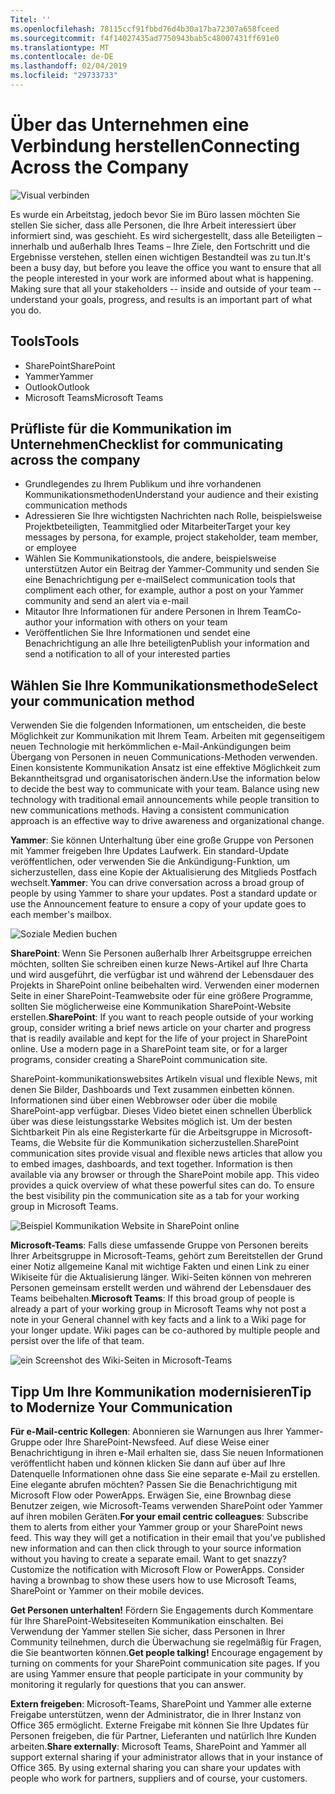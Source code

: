 ```yaml
---
Titel: ''
ms.openlocfilehash: 78115ccf91fbbd76d4b30a17ba72307a658fceed
ms.sourcegitcommit: f4f14027435ad7750943bab5c48007431ff691e0
ms.translationtype: MT
ms.contentlocale: de-DE
ms.lasthandoff: 02/04/2019
ms.locfileid: "29733733"
---
```

# <a name="connecting-across-the-company"></a><span data-ttu-id="2597f-102">Über das Unternehmen eine Verbindung herstellen</span><span class="sxs-lookup"><span data-stu-id="2597f-102">Connecting Across the Company</span></span>

![Visual verbinden](media/ditl_crosscompany.png)

<span data-ttu-id="2597f-p101">Es wurde ein Arbeitstag, jedoch bevor Sie im Büro lassen möchten Sie stellen Sie sicher, dass alle Personen, die Ihre Arbeit interessiert über informiert sind, was geschieht. Es wird sichergestellt, dass alle Beteiligten – innerhalb und außerhalb Ihres Teams – Ihre Ziele, den Fortschritt und die Ergebnisse verstehen, stellen einen wichtigen Bestandteil was zu tun.</span><span class="sxs-lookup"><span data-stu-id="2597f-p101">It's been a busy day, but before you leave the office you want to ensure that all the people interested in your work are informed about what is happening. Making sure that all your stakeholders -- inside and outside of your team -- understand your goals, progress, and results is an important part of what you do.</span></span>  

## <a name="tools"></a><span data-ttu-id="2597f-106">Tools</span><span class="sxs-lookup"><span data-stu-id="2597f-106">Tools</span></span>
- <span data-ttu-id="2597f-107">SharePoint</span><span class="sxs-lookup"><span data-stu-id="2597f-107">SharePoint</span></span>
- <span data-ttu-id="2597f-108">Yammer</span><span class="sxs-lookup"><span data-stu-id="2597f-108">Yammer</span></span>
- <span data-ttu-id="2597f-109">Outlook</span><span class="sxs-lookup"><span data-stu-id="2597f-109">Outlook</span></span>
- <span data-ttu-id="2597f-110">Microsoft Teams</span><span class="sxs-lookup"><span data-stu-id="2597f-110">Microsoft Teams</span></span> 

## <a name="checklist-for-communicating-across-the-company"></a><span data-ttu-id="2597f-111">Prüfliste für die Kommunikation im Unternehmen</span><span class="sxs-lookup"><span data-stu-id="2597f-111">Checklist for communicating across the company</span></span>
- <span data-ttu-id="2597f-112">Grundlegendes zu Ihrem Publikum und ihre vorhandenen Kommunikationsmethoden</span><span class="sxs-lookup"><span data-stu-id="2597f-112">Understand your audience and their existing communication methods</span></span>
- <span data-ttu-id="2597f-113">Adressieren Sie Ihre wichtigsten Nachrichten nach Rolle, beispielsweise Projektbeteiligten, Teammitglied oder Mitarbeiter</span><span class="sxs-lookup"><span data-stu-id="2597f-113">Target your key messages by persona, for example, project stakeholder, team member, or employee</span></span>
- <span data-ttu-id="2597f-114">Wählen Sie Kommunikationstools, die andere, beispielsweise unterstützen Autor ein Beitrag der Yammer-Community und senden Sie eine Benachrichtigung per e-mail</span><span class="sxs-lookup"><span data-stu-id="2597f-114">Select communication tools that compliment each other, for example, author a post on your Yammer community and send an alert via e-mail</span></span> 
- <span data-ttu-id="2597f-115">Mitautor Ihre Informationen für andere Personen in Ihrem Team</span><span class="sxs-lookup"><span data-stu-id="2597f-115">Co-author your information with others on your team</span></span>
- <span data-ttu-id="2597f-116">Veröffentlichen Sie Ihre Informationen und sendet eine Benachrichtigung an alle Ihre beteiligten</span><span class="sxs-lookup"><span data-stu-id="2597f-116">Publish your information and send a notification to all of your interested parties</span></span> 
 
## <a name="select-your-communication-method"></a><span data-ttu-id="2597f-117">Wählen Sie Ihre Kommunikationsmethode</span><span class="sxs-lookup"><span data-stu-id="2597f-117">Select your communication method</span></span>
<span data-ttu-id="2597f-p102">Verwenden Sie die folgenden Informationen, um entscheiden, die beste Möglichkeit zur Kommunikation mit Ihrem Team. Arbeiten mit gegenseitigem neuen Technologie mit herkömmlichen e-Mail-Ankündigungen beim Übergang von Personen in neuen Communications-Methoden verwenden. Einen konsistente Kommunikation Ansatz ist eine effektive Möglichkeit zum Bekanntheitsgrad und organisatorischen ändern.</span><span class="sxs-lookup"><span data-stu-id="2597f-p102">Use the information below to decide the best way to communicate with your team. Balance using new technology with traditional email announcements while people transition to new communications methods. Having a consistent communication approach is an effective way to drive awareness and organizational change.</span></span> 

<span data-ttu-id="2597f-p103">**Yammer**: Sie können Unterhaltung über eine große Gruppe von Personen mit Yammer freigeben Ihre Updates Laufwerk. Ein standard-Update veröffentlichen, oder verwenden Sie die Ankündigung-Funktion, um sicherzustellen, dass eine Kopie der Aktualisierung des Mitglieds Postfach wechselt.</span><span class="sxs-lookup"><span data-stu-id="2597f-p103">**Yammer**: You can drive conversation across a broad group of people by using Yammer to share your updates. Post a standard update or use the Announcement feature to ensure a copy of your update goes to each member's mailbox.</span></span> 

![Soziale Medien buchen](media/ditl_IT-Service-News.png)

<span data-ttu-id="2597f-p104">**SharePoint**: Wenn Sie Personen außerhalb Ihrer Arbeitsgruppe erreichen möchten, sollten Sie schreiben einen kurze News-Artikel auf Ihre Charta und wird ausgeführt, die verfügbar ist und während der Lebensdauer des Projekts in SharePoint online beibehalten wird. Verwenden einer modernen Seite in einer SharePoint-Teamwebsite oder für eine größere Programme, sollten Sie möglicherweise eine Kommunikation SharePoint-Website erstellen.</span><span class="sxs-lookup"><span data-stu-id="2597f-p104">**SharePoint**: If you want to reach people outside of your  working group, consider writing a brief news article on your charter and progress that is readily available and kept for the life of your project in SharePoint online. Use a modern page in a SharePoint team site, or for a larger programs, consider creating a SharePoint communication site.</span></span> 

<span data-ttu-id="2597f-p105">SharePoint-kommunikationswebsites Artikeln visual und flexible News, mit denen Sie Bilder, Dashboards und Text zusammen einbetten können. Informationen sind über einen Webbrowser oder über die mobile SharePoint-app verfügbar. Dieses Video bietet einen schnellen Überblick über was diese leistungsstarke Websites möglich ist. Um der besten Sichtbarkeit Pin als eine Registerkarte für die Arbeitsgruppe in Microsoft-Teams, die Website für die Kommunikation sicherzustellen.</span><span class="sxs-lookup"><span data-stu-id="2597f-p105">SharePoint communication sites provide visual and flexible news articles that allow you to embed images, dashboards, and text together. Information is then available via any browser or through the SharePoint mobile app. This video provides a quick overview of what these powerful sites can do. To ensure the best visibility pin the communication site as a tab for your working group in Microsoft Teams.</span></span>

![Beispiel Kommunikation Website in SharePoint online](media/ditl_Comm-Site.png)

<span data-ttu-id="2597f-p106">**Microsoft-Teams**: Falls diese umfassende Gruppe von Personen bereits Ihrer Arbeitsgruppe in Microsoft-Teams, gehört zum Bereitstellen der Grund einer Notiz allgemeine Kanal mit wichtige Fakten und einen Link zu einer Wikiseite für die Aktualisierung länger.  Wiki-Seiten können von mehreren Personen gemeinsam erstellt werden und während der Lebensdauer des Teams beibehalten.</span><span class="sxs-lookup"><span data-stu-id="2597f-p106">**Microsoft Teams**:  If this broad group of people is already a part of your working group in Microsoft Teams why not post a note in your General channel with key facts and a link to a Wiki page for your longer update.  Wiki pages can be co-authored by multiple people and persist over the life of that team.</span></span> 

![ein Screenshot des Wiki-Seiten in Microsoft-Teams](media/ditl_Teams-Wiki.png)

## <a name="tip-to-modernize-your-communication"></a><span data-ttu-id="2597f-134">Tipp Um Ihre Kommunikation modernisieren</span><span class="sxs-lookup"><span data-stu-id="2597f-134">Tip to Modernize Your Communication</span></span>

<span data-ttu-id="2597f-p107">**Für e-Mail-centric Kollegen**: Abonnieren sie Warnungen aus Ihrer Yammer-Gruppe oder Ihre SharePoint-Newsfeed.  Auf diese Weise einer Benachrichtigung in ihren e-Mail erhalten sie, dass Sie neuen Informationen veröffentlicht haben und können klicken Sie dann auf über auf Ihre Datenquelle Informationen ohne dass Sie eine separate e-Mail zu erstellen.  Eine elegante abrufen möchten?  Passen Sie die Benachrichtigung mit Microsoft Flow oder PowerApps. Erwägen Sie, eine Brownbag diese Benutzer zeigen, wie Microsoft-Teams verwenden SharePoint oder Yammer auf ihren mobilen Geräten.</span><span class="sxs-lookup"><span data-stu-id="2597f-p107">**For your email centric colleagues**: Subscribe them to alerts from either your Yammer group or your SharePoint news feed.  This way they will get a notification in their email that you've published new information and can then click through to your source information without you having to create a separate email.  Want to get snazzy?  Customize the notification with Microsoft Flow or PowerApps. Consider having a brownbag to show these users how to use Microsoft Teams, SharePoint or Yammer on their mobile devices.</span></span> 

<span data-ttu-id="2597f-p108">**Get Personen unterhalten!** Fördern Sie Engagements durch Kommentare für Ihre SharePoint-Websiteseiten Kommunikation einschalten.  Bei Verwendung der Yammer stellen Sie sicher, dass Personen in Ihrer Community teilnehmen, durch die Überwachung sie regelmäßig für Fragen, die Sie beantworten können.</span><span class="sxs-lookup"><span data-stu-id="2597f-p108">**Get people talking!** Encourage engagement by turning on comments for your SharePoint communication site pages.  If you are using Yammer ensure that people participate in your community by monitoring it regularly for questions that you can answer.</span></span> 

<span data-ttu-id="2597f-p109">**Extern freigeben**: Microsoft-Teams, SharePoint und Yammer alle externe Freigabe unterstützen, wenn der Administrator, die in Ihrer Instanz von Office 365 ermöglicht.  Externe Freigabe mit können Sie Ihre Updates für Personen freigeben, die für Partner, Lieferanten und natürlich Ihre Kunden arbeiten.</span><span class="sxs-lookup"><span data-stu-id="2597f-p109">**Share externally**:  Microsoft Teams, SharePoint and Yammer all support external sharing if your administrator allows that in your instance of Office 365.  By using external sharing you can share your updates with people who work for partners, suppliers and of course, your customers.</span></span>